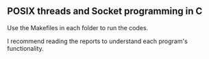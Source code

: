 ## POSIX threads and Socket programming in C ## 

Use the Makefiles in each folder to run the codes. 

I recommend reading the reports to understand each program's functionality. 
